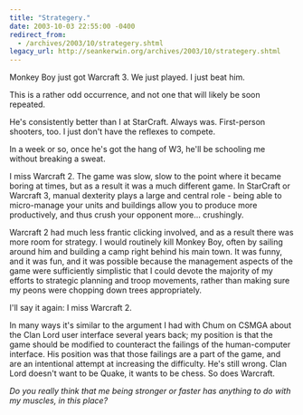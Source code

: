 ```yaml
---
title: "Strategery."
date: 2003-10-03 22:55:00 -0400
redirect_from:
  - /archives/2003/10/strategery.shtml
legacy_url: http://seankerwin.org/archives/2003/10/strategery.shtml
---
```

Monkey Boy just got Warcraft 3. We just played. I just beat him.

This is a rather odd occurrence, and not one that will likely be soon repeated.

He's consistently better than I at StarCraft. Always was. First-person shooters, too. I just don't have the reflexes to compete.

In a week or so, once he's got the hang of W3, he'll be schooling me without breaking a sweat.

I miss Warcraft 2. The game was slow, slow to the point where it became boring at times, but as a result it was a much different game. In StarCraft or Warcraft 3, manual dexterity plays a large and central role - being able to micro-manage your units and buildings allow you to produce more productively, and thus crush your opponent more... crushingly.

Warcraft 2 had much less frantic clicking involved, and as a result there was more room for strategy. I would routinely kill Monkey Boy, often by sailing around him and building a camp right behind his main town. It was funny, and it was fun, and it was possible because the management aspects of the game were sufficiently simplistic that I could devote the majority of my efforts to strategic planning and troop movements, rather than making sure my peons were chopping down trees appropriately.

I'll say it again: I miss Warcraft 2.

In many ways it's similar to the argument I had with Chum on CSMGA about the Clan Lord user interface several years back; my position is that the game should be modified to counteract the failings of the human-computer interface. His position was that those failings are a part of the game, and are an intentional attempt at increasing the difficulty. He's still wrong. Clan Lord doesn't want to be Quake, it wants to be chess. So does Warcraft.

_Do you really think that me being stronger or faster has anything to do with my muscles, in this place?_
